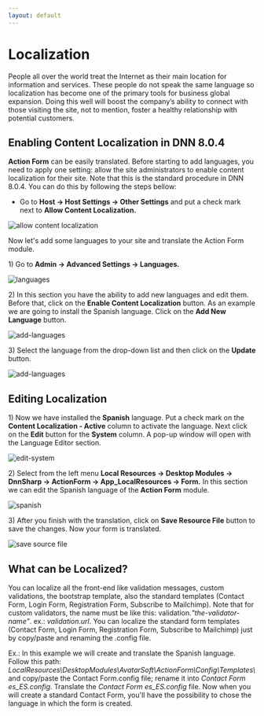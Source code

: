 ```yaml
---
layout: default
---
```


# Localization

People all over the world treat the Internet as their main location for information and services. These people do not speak the same language so localization has become one of the primary tools for business global expansion. Doing this well will boost the company’s ability to connect with those visiting the site, not to mention, foster a healthy relationship with potential customers.

## Enabling Content Localization in DNN 8.0.4

**Action Form** can be easily translated. Before starting to add languages, you need to apply one setting: allow the site administrators to enable content localization for their site. Note that this is the standard procedure in DNN 8.0.4. You can do this by following the steps bellow:

* Go to **Host -> Host Settings -> Other Settings** and put a check mark next to **Allow Content Localization.**

![allow content localization](/action-form/assets/allow-content-localization.png "Allow content localization")

Now let's add some languages to your site and translate the Action Form module.

1\) Go to **Admin -> Advanced Settings -> Languages.**

![languages](/action-form/assets/languages.png "languages")

2\) In this section you have the ability to add new languages and edit them. Before that, click on the **Enable Content Localization** button. As an example we are going to install the Spanish language. Click on the **Add New Language** button.

![add-languages](/action-form/assets/add-language.png "add-language")

3\) Select the language from the drop-down list and then click on the **Update** button.

![add-languages](/action-form/assets/select-language.png "select-language")

## Editing Localization

1\) Now we have installed the **Spanish** language. Put a check mark on the **Content Localization - Active** column to activate the language. Next click on the **Edit** button for the **System** column. A pop-up window will open with the Language Editor section.

![edit-system](/action-form/assets/edit-system.png "edit-system")

2\) Select from the left menu **Local Resources -> Desktop Modules -> DnnSharp -> ActionForm -> App_LocalResources -> Form.** In this section we can edit the Spanish language of the **Action Form** module.

![spanish](/action-form/assets/spanish.png "spanish")

3\) After you finish with the translation, click on **Save Resource File** button to save the changes. Now your form is translated.

![save source file](/action-form/assets/save-source-file.png "save source file")

## What can be Localized?

You can localize all the front-end like validation messages, custom validations, the bootstrap template, also the standard templates (Contact Form, Login Form, Registration Form, Subscribe to Mailchimp). Note that for custom validators, the name must be like this: validation.*"the-validator-name"*. ex.: *validation.url*. You can localize the standard form templates (Contact Form, Login Form, Registration Form, Subscribe to Mailchimp) just by copy/paste and renaming the .config file.

Ex.: In this example we will create and translate the Spanish language. Follow this path: <i>LocalResources\DesktopModules\AvatarSoft\ActionForm\Config\Templates\ </i>  and copy/paste the Contact Form.config file; rename it into *Contact Form es_ES.config*. Translate the *Contact Form es_ES.config* file. Now when you will create a standard Contact Form, you'll have the possibility to chose the language in which the form is created.
